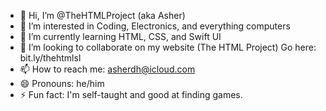 - 👋 Hi, I’m @TheHTMLProject (aka Asher)
- 👀 I’m interested in Coding, Electronics, and everything computers
- 🌱 I’m currently learning HTML, CSS, and Swift UI
- 💞️ I’m looking to collaborate on my website (The HTML Project) Go here: bit.ly/thehtmlsl
- 📫 How to reach me: asherdh@icloud.com
- 😄 Pronouns: he/him
- ⚡ Fun fact: I'm self-taught and good at finding games.
